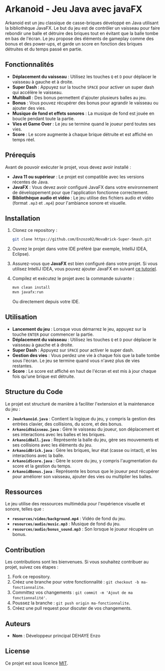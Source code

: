 # Arkanoid - Jeu Java avec javaFX

Arkanoid est un jeu classique de casse-briques développé en Java utilisant la bibliothèque JavaFX. Le but du jeu est de contrôler un vaisseau pour faire rebondir une balle et détruire des briques tout en évitant que la balle tombe en bas de l'écran. Le jeu propose des éléments de gameplay comme des bonus et des power-ups, et garde un score en fonction des briques détruites et du temps passé en partie.

## Fonctionnalités

- **Déplacement du vaisseau** : Utilisez les touches `Q` et `D` pour déplacer le vaisseau à gauche et à droite.
- **Super Dash** : Appuyez sur la touche `SPACE` pour activer un super dash qui accélère le vaisseau.
- **Multiball** : Des bonus permettent d'ajouter plusieurs balles au jeu.
- **Bonus** : Vous pouvez récupérer des bonus pour agrandir le vaisseau ou ajouter des vies.
- **Musique de fond et effets sonores** : La musique de fond est jouée en boucle pendant toute la partie.
- **Vies et Game Over** : Le jeu se termine quand le joueur perd toutes ses vies.
- **Score** : Le score augmente à chaque brique détruite et est affiché en temps réel.

## Prérequis

Avant de pouvoir exécuter le projet, vous devez avoir installé :

- **Java 11 ou supérieur** : Le projet est compatible avec les versions récentes de Java.
- **JavaFX** : Vous devez avoir configuré JavaFX dans votre environnement de développement pour que l'application fonctionne correctement.
- **Bibliothèque audio et vidéo** : Le jeu utilise des fichiers audio et vidéo (format `.mp3` et `.mp4`) pour l'ambiance sonore et visuelle.

## Installation

1. Clonez ce repository :

   ```bash
   git clone https://github.com/Enzozo02/NovaBrick-Super-Smash.git
   ```

2. Ouvrez le projet dans votre IDE préféré (par exemple, IntelliJ IDEA, Eclipse).

3. Assurez-vous que **JavaFX** est bien configuré dans votre projet. Si vous utilisez IntelliJ IDEA, vous pouvez ajouter JavaFX en suivant [ce tutoriel](https://openjfx.io/).

4. Compilez et exécutez le projet avec la commande suivante :

   ```bash
   mvn clean install
   mvn javafx:run
   ```

   Ou directement depuis votre IDE.

## Utilisation

- **Lancement du jeu** : Lorsque vous démarrez le jeu, appuyez sur la touche `ENTER` pour commencer la partie.
- **Déplacement du vaisseau** : Utilisez les touches `Q` et `D` pour déplacer le vaisseau à gauche et à droite.
- **Super Dash** : Appuyez sur `SPACE` pour activer le super dash.
- **Gestion des vies** : Vous perdez une vie à chaque fois que la balle tombe sous l'écran. Le jeu se termine quand vous n'avez plus de vies restantes.
- **Score** : Le score est affiché en haut de l'écran et est mis à jour chaque fois qu'une brique est détruite.

## Structure du Code

Le projet est structuré de manière à faciliter l'extension et la maintenance du jeu :

- **`JeuArkanoid.java`** : Contient la logique du jeu, y compris la gestion des entrées clavier, des collisions, du score, et des bonus.
- **`ArkanoidVaisseau.java`** : Gère le vaisseau du joueur, son déplacement et ses interactions avec les balles et les briques.
- **`ArkanoidBall.java`** : Représente la balle du jeu, gère ses mouvements et ses collisions avec les éléments du jeu.
- **`ArkanoidBrick.java`** : Gère les briques, leur état (casse ou intact), et les interactions avec la balle.
- **`ArkanoidScore.java`** : Gère le score du jeu, y compris l'augmentation du score et la gestion du temps.
- **`ArkanoidBonus.java`** : Représente les bonus que le joueur peut récupérer pour améliorer son vaisseau, ajouter des vies ou multiplier les balles.

## Ressources

Le jeu utilise des ressources multimédia pour l'expérience visuelle et sonore, telles que :

- **`resources/video/background.mp4`** : Vidéo de fond du jeu.
- **`resources/audio/music.mp3`** : Musique de fond du jeu.
- **`resources/audio/bonus_sound.mp3`** : Son lorsque le joueur récupère un bonus.

## Contribution

Les contributions sont les bienvenues. Si vous souhaitez contribuer au projet, suivez ces étapes :

1. Fork ce repository.
2. Créez une branche pour votre fonctionnalité : `git checkout -b ma-fonctionnalite`.
3. Committez vos changements : `git commit -m 'Ajout de ma fonctionnalité'`.
4. Poussez la branche : `git push origin ma-fonctionnalite`.
5. Créez une pull request pour discuter de vos changements.

## Auteurs

- **Nom** : Développeur principal DEHAYE Enzo

## License

Ce projet est sous licence [MIT](https://opensource.org/licenses/MIT).

